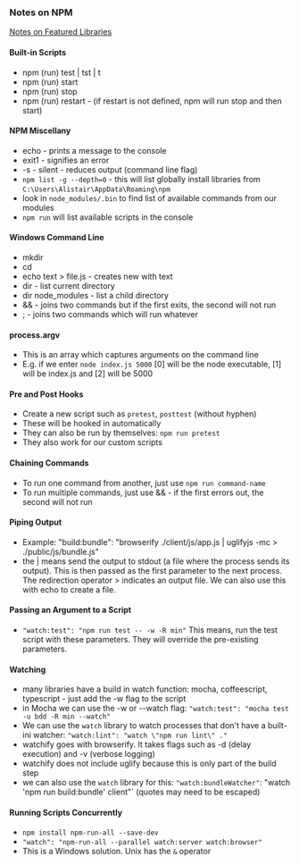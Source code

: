 ### Notes on NPM 

 [Notes on Featured Libraries](libraries.md)

#### Built-in Scripts
- npm (run) test | tst | t
- npm (run) start 
- npm (run) stop 
- npm (run) restart - (if restart is not defined, npm will run stop and then start) 

#### NPM Miscellany  
- echo - prints a message to the console
- exit1 - signifies an error 
- -s - silent - reduces output (command line flag)
- `npm list -g --depth=0` - this will list globally install libraries from `C:\Users\Alistair\AppData\Roaming\npm`
- look in `node_modules/.bin` to find list of available commands from our modules  
- `npm run` will list available scripts in the console  

#### Windows Command Line 
- mkdir 
- cd 
- echo text > file.js - creates new with text
- dir - list current directory 
- dir node_modules - list a child directory 
- && - joins two commands but if the first exits, the second will not run 
- ; - joins two commands which will run whatever  

#### process.argv
- This is an array which captures arguments on the command line 
- E.g. if we enter `node index.js 5000` [0] will be the node executable, [1] will be index.js and [2] will be 5000

#### Pre and Post Hooks 
- Create a new script such as `pretest`, `posttest` (without hyphen)
- These will be hooked in automatically  
- They can also be run by themselves: `npm run pretest`  
- They also work for our custom scripts  

#### Chaining Commands 
- To run one command from another, just use `npm run command-name`  
- To run multiple commands, just use && - if the first errors out, the second will not run 

#### Piping Output 
- Example: "build:bundle": "browserify ./client/js/app.js | uglifyjs -mc > ./public/js/bundle.js"
- the | means send the output to stdout (a file where the process sends its output). This is then passed as the first parameter to the next process. The redirection operator > indicates an output file. We can also use this with echo to create a file.  

#### Passing an Argument to a Script 
- `"watch:test": "npm run test -- -w -R min"` This means, run the test script with these parameters. They will override the pre-existing parameters.  

#### Watching
- many libraries have a build in watch function: mocha, coffeescript, typescript - just add the -w flag to the script  
- in Mocha we can use the -w or --watch flag: `"watch:test": "mocha test -u bdd -R min --watch"`
- We can use the `watch` library to watch processes that don't have a built-ini watcher: `"watch:lint": "watch \"npm run lint\" ."`
- watchify goes with browserify. It takes flags such as -d (delay execution) and -v (verbose logging)
- watchify does not include uglify because this is only part of the build step
- we can also use the `watch` library for this: `"watch:bundleWatcher"`: "watch 'npm run build:bundle' client"` (quotes may need to be escaped)

#### Running Scripts Concurrently 
- `npm install npm-run-all --save-dev`
- `"watch": "npm-run-all --parallel watch:server watch:browser"`
- This is a Windows solution. Unix has the `&` operator 